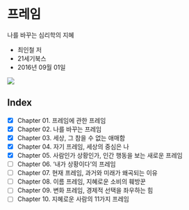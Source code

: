 # 프레임

나를 바꾸는 심리학의 지혜

* 최인철 저 
* 21세기북스
* 2016년 09월 01일

<img src="http://image.yes24.com/goods/30872852/200x0"/>

## Index

- [x] Chapter 01. 프레임에 관한 프레임
- [x] Chapter 02. 나를 바꾸는 프레임
- [x] Chapter 03. 세상, 그 참을 수 없는 애매함
- [x] Chapter 04. 자기 프레임, 세상의 중심은 나
- [x] Chapter 05. 사람인가 상황인가, 인간 행동을 보는 새로운 프레임
- [ ] Chapter 06. ‘내가 상황이다’의 프레임
- [ ] Chapter 07. 현재 프레임, 과거와 미래가 왜곡되는 이유
- [ ] Chapter 08. 이름 프레임, 지혜로운 소비의 훼방꾼
- [ ] Chapter 09. 변화 프레임, 경제적 선택을 좌우하는 힘
- [ ] Chapter 10. 지혜로운 사람의 11가지 프레임